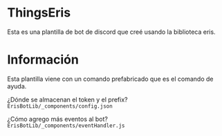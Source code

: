 # ThingsEris
Esta es una plantilla de bot de discord que creé usando la biblioteca eris.


# Información

Esta plantilla viene con un comando prefabricado que es el comando de ayuda.

¿Dónde se almacenan el token y el prefix? `ErisBotLib/_components/config.json`

¿Cómo agrego más eventos al bot? `ErisBotLib/_components/eventHandler.js`
